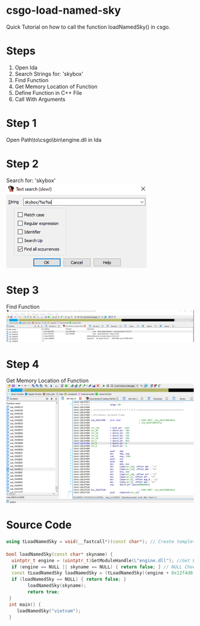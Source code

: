 # csgo-load-named-sky
Quick Tutorial on how to call the function loadNamedSky() in csgo.

# Steps 
1. Open Ida
2. Search Strings for: 'skybox'
3. Find Function
4. Get Memory Location of Function
5. Define Function in C++ File
7. Call With Arguments

# Step 1
Open Path\to\csgo\bin\engine.dll in Ida

# Step 2 
Search for: 'skybox' <br>
![Search](Screenshots/ida_search.png)

# Step 3
Find Function <br>
![Search](Screenshots/skybox_function.png)

# Step 4
Get Memory Location of Function <br>
![Search](Screenshots/loadNamedSky.png)

# Source Code
```C++
using tLoadNamedSky = void(__fastcall*)(const char*); // Create templete

bool loadNamedSky(const char* skyname) {
  uintptr_t engine = (uintptr_t)GetModuleHandle(L"engine.dll"); //Get Engine Handle
  if (engine == NULL || skyname == NULL) { return false; } // NULL Check
  const tLoadNamedSky loadNamedSky = (tLoadNamedSky)(engine + 0x12f4d0); 
  if (loadNamedSky == NULL) { return false; }
        loadNamedSky(skyname);
        return true;
 }
 int main() {
    loadNamedSky("vietnam");
 }
```
